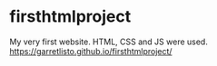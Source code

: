 # firsthtmlproject
My very first website. HTML, CSS and JS were used. 
https://garretlisto.github.io/firsthtmlproject/
